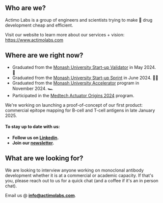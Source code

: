 ## Who are we?
Actimo Labs is a group of engineers and scientists trying to make 💊 drug development cheap and efficient.

Visit our website to learn more about our services + vision: https://www.actimolabs.com

## Where are we right now?
- Graduated from the [Monash University Start-up Validator](https://www.monash.edu/entrepreneurship/programs/validator) in May 2024. 📝
- Graduated from the [Monash University Start-up Sprint](https://www.monash.edu/entrepreneurship/programs/startup-sprint) in June 2024. 🏃‍♂️
- Graduated from the [Monash University Accelerator](https://www.monash.edu/entrepreneurship/programs/accelerator) program in November 2024.  🏎️
- Participated in the [Medtech Actuator Origins 2024](https://medtechactuator.com/meet-the-medtech-actuator-origin-australia-2024-cohort/) program.

We're working on launching a proof-of-concept of our first product: commercial epitope mapping for B-cell and T-cell antigens in late January 2025.

#### To stay up to date with us:

- **Follow us on [Linkedin](https://www.linkedin.com/company/actimo-labs).**
- **Join our [newsletter](https://www.actimolabs.com/about#sign-up-newsletter).**

## What are we looking for?
We are looking to interview anyone working on monoclonal antibody development whether it is at a commercial or academic capacity. If that's you, please reach out to us for a quick chat (and a coffee if it's an in person chat).

Email us @ **info@actimolabs.com**.
